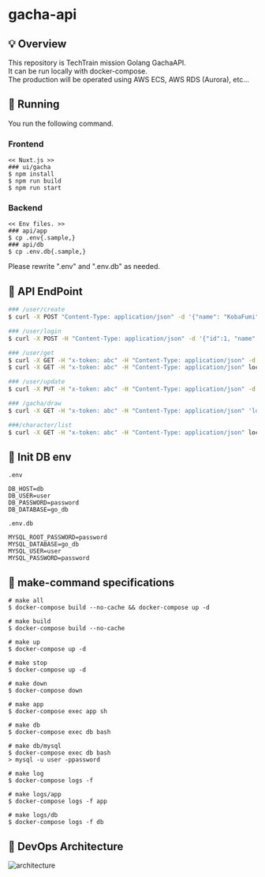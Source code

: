 # gacha-api
## 💡 Overview
This repository is TechTrain mission Golang GachaAPI.<br>
It can be run locally with docker-compose.<br>
The production will be operated using AWS ECS, AWS RDS (Aurora), etc...

## 🚀 Running
You run the following command.
### Frontend
```
<< Nuxt.js >>
### ui/gacha
$ npm install
$ npm run build
$ npm run start
```
### Backend
```
<< Env files. >>
### api/app
$ cp .env{.sample,}
### api/db
$ cp .env.db{.sample,}
```
Please rewrite ".env" and ".env.db" as needed.



## 🌱 API EndPoint
```zsh
### /user/create
$ curl -X POST "Content-Type: application/json" -d '{"name": "KobaFumi"}'  localhost:8080/user/create

### /user/login
$ curl -X POST -H "Content-Type: application/json" -d '{"id":1, "name":"fumifumi"}' localhost:8080/user/login

### /user/get
$ curl -X GET -H "x-token: abc" -H "Content-Type: application/json" -d '{"id": "1"}' localhost:8080/user/get
$ curl -X GET -H "x-token: abc" -H "Content-Type: application/json" localhost:8080/user/get

### /user/update
$ curl -X PUT -H "x-token: abc" -H "Content-Type: application/json" -d '{"name" : "KobayashiFumiaki"}' localhost:8080/user/update

### /gacha/draw
$ curl -X GET -H "x-token: abc" -H "Content-Type: application/json" 'localhost:8080/gacha/draw?count=10'

###/character/list
$ curl -X GET -H "x-token: abc" -H "Content-Type: application/json" localhost:8080/character/list
```

## 🦆 Init DB env
`.env`
```
DB_HOST=db
DB_USER=user
DB_PASSWORD=password
DB_DATABASE=go_db
```
`.env.db`
```
MYSQL_ROOT_PASSWORD=password
MYSQL_DATABASE=go_db
MYSQL_USER=user
MYSQL_PASSWORD=password
```

## 📝 make-command specifications
```
# make all
$ docker-compose build --no-cache && docker-compose up -d

# make build
$ docker-compose build --no-cache

# make up
$ docker-compose up -d

# make stop
$ docker-compose up -d

# make down
$ docker-compose down

# make app
$ docker-compose exec app sh

# make db 
$ docker-compose exec db bash

# make db/mysql
$ docker-compose exec db bash
> mysql -u user -ppassword

# make log
$ docker-compose logs -f

# make logs/app
$ docker-compose logs -f app

# make logs/db
$ docker-compose logs -f db
```

## 🚧 DevOps Architecture
![architecture](https://user-images.githubusercontent.com/63791288/113522998-0c822200-95e0-11eb-851a-ee61c69076f1.png)

